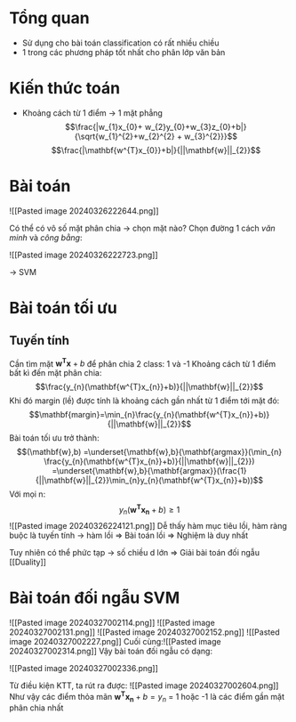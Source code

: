 # Tổng quan
- Sử dụng cho bài toán classification có rất nhiều chiều
- 1 trong các phương pháp tốt nhất cho phân lớp văn bản

# Kiến thức toán
- Khoảng cách từ 1 điểm -> 1 mặt phẳng$$\frac{|w_{1}x_{0}+ w_{2}y_{0}+w_{3}z_{0}+b|}{\sqrt{w_{1}^{2}+w_{2}^{2} + w_{3}^{2}}}$$ $$\frac{|\mathbf{w^{T}x_{0}}+b|}{||\mathbf{w}||_{2}}$$
# Bài toán
![[Pasted image 20240326222644.png]]

Có thể có vô số mặt phân chia -> chọn mặt nào?
Chọn đường 1 cách _văn minh_ và _công bằng_:

![[Pasted image 20240326222723.png]]

-> SVM

# Bài toán tối ưu
## Tuyến tính
Cần tìm mặt $\mathbf{w^{T}x}+b$ để phân chia 2 class: 1 và -1
Khoảng cách từ 1 điểm bất kì đến mặt phân chia:
$$\frac{y_{n}(\mathbf{w^{T}x_{n}}+b)}{||\mathbf{w}||_{2}}$$
Khi đó margin (lề) được tính là khoảng cách gần nhất từ 1 điểm tới mặt đó:$$\mathbf{margin}=\min_{n}\frac{y_{n}(\mathbf{w^{T}x_{n}}+b)}{||\mathbf{w}||_{2}}$$
Bài toán tối ưu trở thành:
$$(\mathbf{w},b)
=\underset{\mathbf{w},b}{\mathbf{argmax}}(\min_{n} \frac{y_{n}(\mathbf{w^{T}x_{n}}+b)}{||\mathbf{w}||_{2}})
=\underset{\mathbf{w},b}{\mathbf{argmax}}(\frac{1}{||\mathbf{w}||_{2}}\min_{n}y_{n}(\mathbf{w^{T}x_{n}}+b))$$
Với mọi n:
$$y_{n}(\mathbf{w^{T}x_{n}}+b) \ge 1$$
![[Pasted image 20240326224121.png]]
Dễ thấy hàm mục tiêu lồi, hàm ràng buộc là tuyến tính -> hàm lồi
=> Bài toán lồi => Nghiệm là duy nhất

Tuy nhiên có thể phức tạp -> số chiều d lớn => Giải bài toán đối ngẫu [[Duality]]

# Bài toán đối ngẫu SVM

![[Pasted image 20240327002114.png]]
![[Pasted image 20240327002131.png]]
![[Pasted image 20240327002152.png]]
![[Pasted image 20240327002227.png]]
Cuối cùng:![[Pasted image 20240327002314.png]]
Vậy bài toán đối ngẫu có dạng:

![[Pasted image 20240327002336.png]]

Từ điều kiện KTT, ta rút ra được:
![[Pasted image 20240327002604.png]]
Như vậy các điểm thỏa mãn $\mathbf{w^{T}x_{n}}+b=y_{n}$ = 1 hoặc -1 là các điểm gần mặt phân chia nhất
